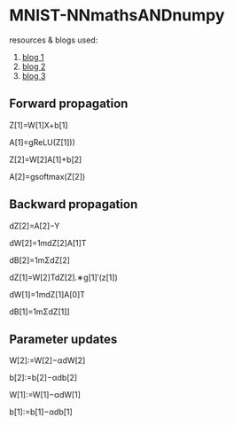 # MNIST-NNmathsANDnumpy

resources & blogs used:
1. [blog 1](https://www.kdnuggets.com/2019/11/build-artificial-neural-network-scratch-part-1.html)
2. [blog 2](https://towardsdatascience.com/building-a-deep-neural-network-from-scratch-using-numpy-4f28a1df157a)
3. [blog 3](https://www.samsonzhang.com/2020/11/24/understanding-the-math-behind-neural-networks-by-building-one-from-scratch-no-tf-keras-just-numpy)

## Forward propagation

Z[1]=W[1]X+b[1]

A[1]=gReLU(Z[1]))

Z[2]=W[2]A[1]+b[2]

A[2]=gsoftmax(Z[2])

## Backward propagation

dZ[2]=A[2]−Y

dW[2]=1mdZ[2]A[1]T

dB[2]=1mΣdZ[2]

dZ[1]=W[2]TdZ[2].∗g[1]′(z[1])

dW[1]=1mdZ[1]A[0]T

dB[1]=1mΣdZ[1]]


## Parameter updates

W[2]:=W[2]−αdW[2] 

b[2]:=b[2]−αdb[2]

W[1]:=W[1]−αdW[1]

b[1]:=b[1]−αdb[1]
